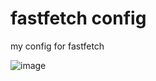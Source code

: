 # fastfetch config
my config for fastfetch

![image](https://github.com/user-attachments/assets/c0b640fa-26b5-41e1-ad6b-958751bb44f2)

